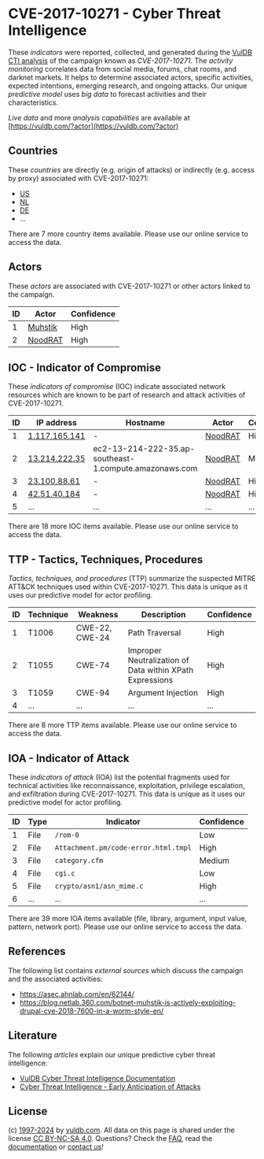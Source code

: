 # CVE-2017-10271 - Cyber Threat Intelligence

These _indicators_ were reported, collected, and generated during the [VulDB CTI analysis](https://vuldb.com/?kb.cti) of the campaign known as _CVE-2017-10271_. The _activity monitoring_ correlates data from social media, forums, chat rooms, and darknet markets. It helps to determine associated actors, specific activities, expected intentions, emerging research, and ongoing attacks. Our unique _predictive model_ uses _big data_ to forecast activities and their characteristics.

_Live data_ and more _analysis capabilities_ are available at [https://vuldb.com/?actor](https://vuldb.com/?actor)

## Countries

These _countries_ are directly (e.g. origin of attacks) or indirectly (e.g. access by proxy) associated with CVE-2017-10271:

* [US](https://vuldb.com/?country.us)
* [NL](https://vuldb.com/?country.nl)
* [DE](https://vuldb.com/?country.de)
* ...

There are 7 more country items available. Please use our online service to access the data.

## Actors

These _actors_ are associated with CVE-2017-10271 or other actors linked to the campaign.

ID | Actor | Confidence
-- | ----- | ----------
1 | [Muhstik](https://vuldb.com/?actor.muhstik) | High
2 | [NoodRAT](https://vuldb.com/?actor.noodrat) | High

## IOC - Indicator of Compromise

These _indicators of compromise_ (IOC) indicate associated network resources which are known to be part of research and attack activities of CVE-2017-10271.

ID | IP address | Hostname | Actor | Confidence
-- | ---------- | -------- | ----- | ----------
1 | [1.117.165.141](https://vuldb.com/?ip.1.117.165.141) | - | [NoodRAT](https://vuldb.com/?actor.noodrat) | High
2 | [13.214.222.35](https://vuldb.com/?ip.13.214.222.35) | ec2-13-214-222-35.ap-southeast-1.compute.amazonaws.com | [NoodRAT](https://vuldb.com/?actor.noodrat) | Medium
3 | [23.100.88.61](https://vuldb.com/?ip.23.100.88.61) | - | [NoodRAT](https://vuldb.com/?actor.noodrat) | High
4 | [42.51.40.184](https://vuldb.com/?ip.42.51.40.184) | - | [NoodRAT](https://vuldb.com/?actor.noodrat) | High
5 | ... | ... | ... | ...

There are 18 more IOC items available. Please use our online service to access the data.

## TTP - Tactics, Techniques, Procedures

_Tactics, techniques, and procedures_ (TTP) summarize the suspected MITRE ATT&CK techniques used within CVE-2017-10271. This data is unique as it uses our predictive model for actor profiling.

ID | Technique | Weakness | Description | Confidence
-- | --------- | -------- | ----------- | ----------
1 | T1006 | CWE-22, CWE-24 | Path Traversal | High
2 | T1055 | CWE-74 | Improper Neutralization of Data within XPath Expressions | High
3 | T1059 | CWE-94 | Argument Injection | High
4 | ... | ... | ... | ...

There are 8 more TTP items available. Please use our online service to access the data.

## IOA - Indicator of Attack

These _indicators of attack_ (IOA) list the potential fragments used for technical activities like reconnaissance, exploitation, privilege escalation, and exfiltration during CVE-2017-10271. This data is unique as it uses our predictive model for actor profiling.

ID | Type | Indicator | Confidence
-- | ---- | --------- | ----------
1 | File | `/rom-0` | Low
2 | File | `Attachment.pm/code-error.html.tmpl` | High
3 | File | `category.cfm` | Medium
4 | File | `cgi.c` | Low
5 | File | `crypto/asn1/asn_mime.c` | High
6 | ... | ... | ...

There are 39 more IOA items available (file, library, argument, input value, pattern, network port). Please use our online service to access the data.

## References

The following list contains _external sources_ which discuss the campaign and the associated activities:

* https://asec.ahnlab.com/en/62144/
* https://blog.netlab.360.com/botnet-muhstik-is-actively-exploiting-drupal-cve-2018-7600-in-a-worm-style-en/

## Literature

The following _articles_ explain our unique predictive cyber threat intelligence:

* [VulDB Cyber Threat Intelligence Documentation](https://vuldb.com/?kb.cti)
* [Cyber Threat Intelligence - Early Anticipation of Attacks](https://www.scip.ch/en/?labs.20201022)

## License

(c) [1997-2024](https://vuldb.com/?kb.changelog) by [vuldb.com](https://vuldb.com/?kb.about). All data on this page is shared under the license [CC BY-NC-SA 4.0](https://creativecommons.org/licenses/by-nc-sa/4.0/). Questions? Check the [FAQ](https://vuldb.com/?kb.faq), read the [documentation](https://vuldb.com/?kb) or [contact us](https://vuldb.com/?contact)!
